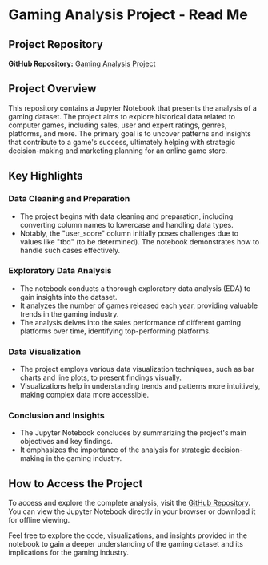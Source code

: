 # Gaming Analysis Project - Read Me


## Project Repository

**GitHub Repository:** [Gaming Analysis Project](https://github.com/OlgaMatiash/Yandex-Practicum-Projects/blob/main/Gaming/Gaming_%20for%20Git_final.ipynb)

## Project Overview

This repository contains a Jupyter Notebook that presents the analysis of a gaming dataset. The project aims to explore historical data related to computer games, including sales, user and expert ratings, genres, platforms, and more. The primary goal is to uncover patterns and insights that contribute to a game's success, ultimately helping with strategic decision-making and marketing planning for an online game store.

## Key Highlights

### Data Cleaning and Preparation

- The project begins with data cleaning and preparation, including converting column names to lowercase and handling data types.
- Notably, the "user_score" column initially poses challenges due to values like "tbd" (to be determined). The notebook demonstrates how to handle such cases effectively.

### Exploratory Data Analysis

- The notebook conducts a thorough exploratory data analysis (EDA) to gain insights into the dataset.
- It analyzes the number of games released each year, providing valuable trends in the gaming industry.
- The analysis delves into the sales performance of different gaming platforms over time, identifying top-performing platforms.

### Data Visualization

- The project employs various data visualization techniques, such as bar charts and line plots, to present findings visually.
- Visualizations help in understanding trends and patterns more intuitively, making complex data more accessible.

### Conclusion and Insights

- The Jupyter Notebook concludes by summarizing the project's main objectives and key findings.
- It emphasizes the importance of the analysis for strategic decision-making in the gaming industry.

## How to Access the Project

To access and explore the complete analysis, visit the [GitHub Repository](https://github.com/OlgaMatiash/Yandex-Practicum-Projects/blob/main/Gaming/Gaming_%20for%20Git_final.ipynb). You can view the Jupyter Notebook directly in your browser or download it for offline viewing.

Feel free to explore the code, visualizations, and insights provided in the notebook to gain a deeper understanding of the gaming dataset and its implications for the gaming industry.

